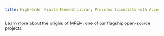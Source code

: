 ```yaml
---
title: High-Order Finite Element Library Provides Scientists with Access to Cutting-Edge Algorithms
---
```


[Learn more](https://computation.llnl.gov/newsroom/high-order-finite-element-library-provides-scientists-access-cutting-edge-algorithms) about the origins of [MFEM](http://mfem.org/), one of our flagship open-source projects. 
